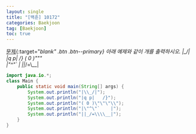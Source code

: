 ```yaml
---
layout: single
title: "[백준] 10172"
categories: Baekjoon
tag: [Baekjoon]
toc: true
---
```


[문제](https://www.acmicpc.net/problem/10172){:target="_blank" .btn .btn--primary}
아래 예제와 같이 개를 출력하시오.
|\_/|
|q p|   /}
( 0 )"""\
|"^"`    |
||_/=\\__|

```java
import java.io.*; 
class Main {
    public static void main(String[] args) {
        System.out.println("|\\_/|");
        System.out.println("|q p|   /}");
        System.out.println("( 0 )\"\"\"\\");
        System.out.println("|\"^\"`    |");
        System.out.println("||_/=\\\\__|");
    }
}
```

